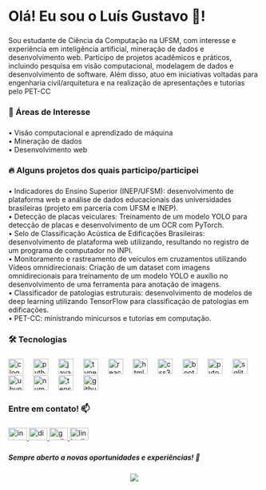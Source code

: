 <h1 align="left">Olá! Eu sou o Luís Gustavo 👋!</h1>

###

<p align="left">Sou estudante de Ciência da Computação na UFSM, com interesse e experiência em inteligência artificial, mineração de dados e desenvolvimento web. Participo de projetos acadêmicos e práticos, incluindo pesquisa em visão computacional, modelagem de dados e desenvolvimento de software. Além disso, atuo em iniciativas voltadas para engenharia civil/arquitetura e na realização de apresentações e tutorias pelo PET-CC</p>

###

<h3 align="left">🚀 Áreas de Interesse</h3>

###

<p align="left">• Visão computacional e aprendizado de máquina<br>• Mineração de dados <br>• Desenvolvimento web</p>

###

<h3 align="left">🔥 Alguns projetos dos quais participo/participei</h3>

###

<p align="left">• Indicadores do Ensino Superior (INEP/UFSM): desenvolvimento de plataforma web e análise de dados educacionais das universidades brasileiras (projeto em parceria com UFSM e INEP).<br>• Detecção de placas veiculares: Treinamento de um modelo YOLO para detecção de placas e desenvolvimento de um OCR com PyTorch.<br>• Selo de Classificação Acústica de Edificações Brasileiras: desenvolvimento de plataforma web utilizando, resultando no registro de um programa de computador no INPI.<br>• Monitoramento e rastreamento de veículos em cruzamentos utilizando Vídeos omnidirecionais: Criação de um dataset com imagens omnidirecionais para treinamento de um modelo YOLO e auxílio no desenvolvimento de uma ferramenta para anotação de imagens.<br>• Classificador de patologias estruturais: desenvolvimento de modelos de deep learning utilizando TensorFlow para classificação de patologias em edificações.<br>• PET-CC: ministrando minicursos e tutorias em computação.</p>

###

<h3 align="left">🛠️ Tecnologias</h3>

###

<div align="left">
  <img src="https://cdn.jsdelivr.net/gh/devicons/devicon/icons/c/c-original.svg" height="30" alt="c logo"  />
  <img width="12" />
  <img src="https://cdn.jsdelivr.net/gh/devicons/devicon/icons/python/python-original.svg" height="30" alt="python logo"  />
  <img width="12" />
  <img src="https://cdn.jsdelivr.net/gh/devicons/devicon/icons/javascript/javascript-original.svg" height="30" alt="javascript logo"  />
  <img width="12" />
  <img src="https://cdn.jsdelivr.net/gh/devicons/devicon/icons/typescript/typescript-original.svg" height="30" alt="typescript logo"  />
  <img width="12" />
  <img src="https://cdn.jsdelivr.net/gh/devicons/devicon/icons/react/react-original.svg" height="30" alt="react logo"  />
  <img width="12" />
  <img src="https://cdn.jsdelivr.net/gh/devicons/devicon/icons/html5/html5-original.svg" height="30" alt="html5 logo"  />
  <img width="12" />
  <img src="https://cdn.jsdelivr.net/gh/devicons/devicon/icons/css3/css3-original.svg" height="30" alt="css3 logo"  />
  <img width="12" />
  <img src="https://cdn.jsdelivr.net/gh/devicons/devicon/icons/bootstrap/bootstrap-original.svg" height="30" alt="bootstrap logo"  />
  <img width="12" />
  <img src="https://cdn.jsdelivr.net/gh/devicons/devicon/icons/pytorch/pytorch-original.svg" height="30" alt="pytorch logo"  />
  <img width="12" />
  <img src="https://cdn.jsdelivr.net/gh/devicons/devicon/icons/sqlite/sqlite-original.svg" height="30" alt="sqlite logo"  />
  <img width="12" />
  <img src="https://cdn.jsdelivr.net/gh/devicons/devicon/icons/ubuntu/ubuntu-plain.svg" height="30" alt="ubuntu logo"  />
  <img width="12" />
  <img src="https://cdn.jsdelivr.net/gh/devicons/devicon/icons/numpy/numpy-original.svg" height="30" alt="numpy logo"  />
  <img width="12" />
  <img src="https://cdn.jsdelivr.net/gh/devicons/devicon/icons/tensorflow/tensorflow-original.svg" height="30" alt="tensorflow logo"  />
  <img width="12" />
  <img src="https://cdn.jsdelivr.net/gh/devicons/devicon/icons/github/github-original.svg" height="30" alt="github logo"  />
</div>

###

<h3 align="left">Entre em contato!  📫</h3>

###

<div align="left">
  <a href="_luis_gustavot" target="_blank">
    <img src="https://raw.githubusercontent.com/maurodesouza/profile-readme-generator/master/src/assets/icons/social/instagram/default.svg" width="37" height="25" alt="instagram logo"  />
  </a>
  <a href=".lizbr" target="_blank">
    <img src="https://raw.githubusercontent.com/maurodesouza/profile-readme-generator/master/src/assets/icons/social/discord/default.svg" width="37" height="25" alt="discord logo"  />
  </a>
  <a href="lgtozevich@inf.ufsm.br" target="_blank">
    <img src="https://raw.githubusercontent.com/maurodesouza/profile-readme-generator/master/src/assets/icons/social/gmail/default.svg" width="37" height="25" alt="gmail logo"  />
  </a>
  <a href="https://www.linkedin.com/in/lu%C3%ADs-gustavo-werle-tozevich-010704273/" target="_blank">
    <img src="https://raw.githubusercontent.com/maurodesouza/profile-readme-generator/master/src/assets/icons/social/linkedin/default.svg" width="37" height="25" alt="linkedin logo"  />
  </a>
</div>

###

<h5 align="left">Sempre aberto a novas oportunidades e experiências! 🚀</h5>

###

<div align="center">
  <img src="https://profile-counter.glitch.me/lgtozevich/count.svg?"  />
</div>

###
